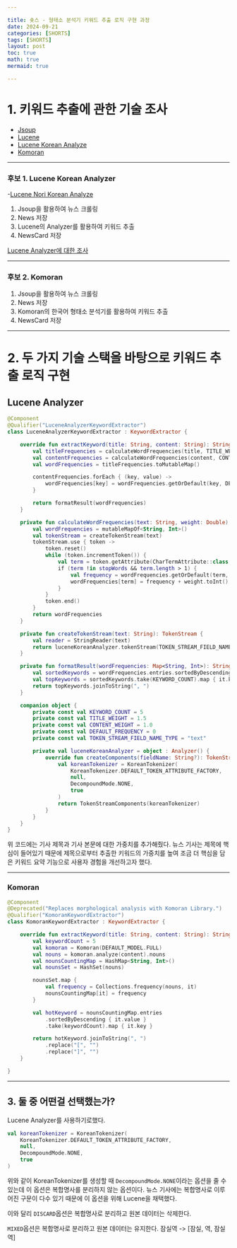 ```yaml
---

title: 숏스 - 형태소 분석기 키워드 추출 로직 구현 과정
date: 2024-09-21
categories: [SHORTS]
tags: [SHORTS]
layout: post
toc: true
math: true
mermaid: true

---
```


# 1. 키워드 추출에 관한 기술 조사

- [Jsoup](https://jsoup.org/)
- [Lucene](https://mvnrepository.com/artifact/org.apache.lucene/lucene-core)
- [Lucene Korean Analyze](https://lucene.apache.org/core/7_4_0/analyzers-nori/org/apache/lucene/analysis/ko/KoreanAnalyzer.html)
- [Komoran](https://docs.komoran.kr/)

---

### 후보 1. Lucene Korean Analyzer

-[Lucene Nori Korean Analyze](https://m.blog.naver.com/websearch/221795964259)

1. Jsoup을 활용하여 뉴스 크롤링
2. News 저장
3. Lucene의 Analyzer를 활용하여 키워드 추출
4. NewsCard 저장

[Lucene Analyzer에 대한 조사](https://k-diger.github.io/posts/ApacheLucene/)

---

### 후보 2. Komoran

1. Jsoup을 활용하여 뉴스 크롤링
2. News 저장
3. Komoran의 한국어 형태소 분석기를 활용하여 키워드 추출
4. NewsCard 저장

---

# 2. 두 가지 기술 스택을 바탕으로 키워드 추출 로직 구현

## Lucene Analyzer

```kotlin
@Component
@Qualifier("LuceneAnalyzerKeywordExtractor")
class LuceneAnalyzerKeywordExtractor : KeywordExtractor {

    override fun extractKeyword(title: String, content: String): String {
        val titleFrequencies = calculateWordFrequencies(title, TITLE_WEIGHT)
        val contentFrequencies = calculateWordFrequencies(content, CONTENT_WEIGHT)
        val wordFrequencies = titleFrequencies.toMutableMap()

        contentFrequencies.forEach { (key, value) ->
            wordFrequencies[key] = wordFrequencies.getOrDefault(key, DEFAULT_FREQUENCY) + value
        }

        return formatResult(wordFrequencies)
    }

    private fun calculateWordFrequencies(text: String, weight: Double): Map<String, Int> {
        val wordFrequencies = mutableMapOf<String, Int>()
        val tokenStream = createTokenStream(text)
        tokenStream.use { token ->
            token.reset()
            while (token.incrementToken()) {
                val term = token.getAttribute(CharTermAttribute::class.java).toString()
                if (term !in stopWords && term.length > 1) {
                    val frequency = wordFrequencies.getOrDefault(term, DEFAULT_FREQUENCY)
                    wordFrequencies[term] = frequency + weight.toInt()
                }
            }
            token.end()
        }
        return wordFrequencies
    }

    private fun createTokenStream(text: String): TokenStream {
        val reader = StringReader(text)
        return luceneKoreanAnalyzer.tokenStream(TOKEN_STREAM_FIELD_NAME_TYPE, reader)
    }

    private fun formatResult(wordFrequencies: Map<String, Int>): String {
        val sortedKeywords = wordFrequencies.entries.sortedByDescending { it.value }
        val topKeywords = sortedKeywords.take(KEYWORD_COUNT).map { it.key }
        return topKeywords.joinToString(", ")
    }

    companion object {
        private const val KEYWORD_COUNT = 5
        private const val TITLE_WEIGHT = 1.5
        private const val CONTENT_WEIGHT = 1.0
        private const val DEFAULT_FREQUENCY = 0
        private const val TOKEN_STREAM_FIELD_NAME_TYPE = "text"

        private val luceneKoreanAnalyzer = object : Analyzer() {
            override fun createComponents(fieldName: String?): TokenStreamComponents {
                val koreanTokenizer = KoreanTokenizer(
                    KoreanTokenizer.DEFAULT_TOKEN_ATTRIBUTE_FACTORY,
                    null,
                    DecompoundMode.NONE,
                    true
                )
                return TokenStreamComponents(koreanTokenizer)
            }
        }
    }
}
```

위 코드에는 기사 제목과 기사 본문에 대한 가중치를 추가해줬다. 뉴스 기사는 제목에 핵심이 들어있기 때문에 제목으로부터 추출한 키워드의 가중치를 높여 조금 더 핵심을 담은 키워드 요약 기능으로 사용자 경험을 개선하고자 했다.

---

### Komoran

```kotlin
@Component
@Deprecated("Replaces morphological analysis with Komoran Library.")
@Qualifier("KomoranKeywordExtractor")
class KomoranKeywordExtractor : KeywordExtractor {

    override fun extractKeyword(title: String, content: String): String {
        val keywordCount = 5
        val komoran = Komoran(DEFAULT_MODEL.FULL)
        val nouns = komoran.analyze(content).nouns
        val nounsCountingMap = HashMap<String, Int>()
        val nounsSet = HashSet(nouns)

        nounsSet.map {
            val frequency = Collections.frequency(nouns, it)
            nounsCountingMap[it] = frequency
        }

        val hotKeyword = nounsCountingMap.entries
            .sortedByDescending { it.value }
            .take(keywordCount).map { it.key }

        return hotKeyword.joinToString(", ")
            .replace("[", "")
            .replace("]", "")
    }

}
```

---

## 3. 둘 중 어떤걸 선택했는가?

Lucene Analyzer를 사용하기로했다.

```kotlin
val koreanTokenizer = KoreanTokenizer(
    KoreanTokenizer.DEFAULT_TOKEN_ATTRIBUTE_FACTORY,
    null,
    DecompoundMode.NONE,
    true
)
```

위와 같이 KoreanTokenizer를 생성할 때 `DecompoundMode.NONE`이라는 옵션을 줄 수 있는데 이 옵션은 복합명사를 분리하지 않는 옵션이다. 뉴스 기사에는 복합명사로 이루어진 구문이 다수 있기 때문에 이 옵션을 위해 Lucene을 채택했다.

이와 달리 `DISCARD`옵션은 복합명사로 분리하고 원본 데이터는 삭제한다.

`MIXED`옵션은 복합명사로 분리하고 원본 데이터는 유지한다. 잠실역 -> [잠실, 역, 잠실역]
